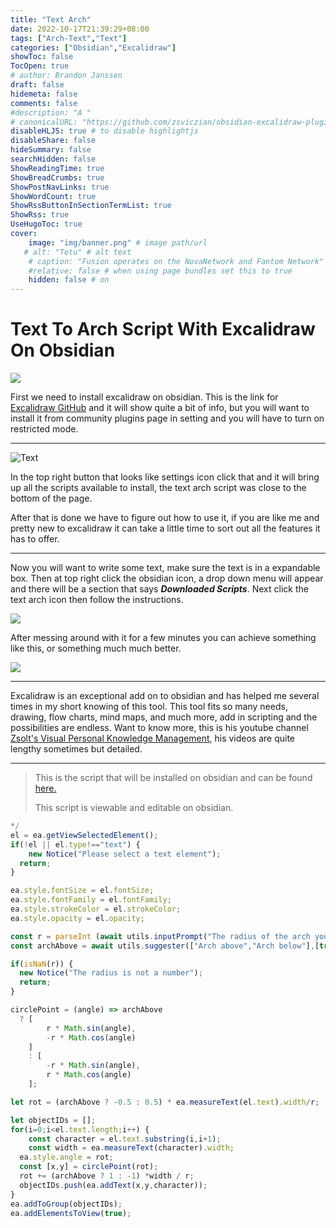 ```yaml
---
title: "Text Arch"
date: 2022-10-17T21:39:29+08:00
tags: ["Arch-Text","Text"]
categories: ["Obsidian","Excalidraw"]
showToc: false
TocOpen: true
# author: Brandon Janssen
draft: false
hidemeta: false
comments: false
#description: "A "
# canonicalURL: "https://github.com/zsviczian/obsidian-excalidraw-plugin"
disableHLJS: true # to disable highlightjs
disableShare: false
hideSummary: false
searchHidden: false
ShowReadingTime: true
ShowBreadCrumbs: true
ShowPostNavLinks: true
ShowWordCount: true
ShowRssButtonInSectionTermList: true
ShowRss: true
UseHugoToc: true
cover:
    image: "img/banner.png" # image path/url
   # alt: "Tetu" # alt text
    # caption: "Fusion operates on the NovaNetwork and Fantom Network" # display caption under cover
    #relative: false # when using page bundles set this to true
    hidden: false # on
---
```


# Text To Arch Script With Excalidraw On Obsidian
![](https://imgur.com/I8c05jw.png)

First we need to install excalidraw on obsidian. This is the link for [Excalidraw GitHub](https://github.com/zsviczian/obsidian-excalidraw-plugin) and it  will show quite a bit of info, but you will want to install it from community plugins page in setting and you will have to turn on restricted mode. 

---
![Text](https://imgur.com/uV1pgOk.png "Title")   

In the top right button that looks like settings icon click that and it will bring up all the scripts available to install, the text arch script was close to the bottom of the page. 

After that is done we have to figure out how to use it, if you are like me and pretty new to excalidraw it can take a little time to sort out all the features it has to offer.



---
Now you will want to write some text, make sure the text is in a expandable box. Then at top right click the obsidian icon, a drop down menu will appear and there will be a section that says ***Downloaded Scripts***. Next click the text arch icon then follow the instructions.

![](https://imgur.com/vfPAUYQ.png)


After messing around with it for a few minutes you can achieve something like this, or something  much much better.

![](https://imgur.com/3Q0Xbp6.png)




---
Excalidraw is an exceptional add on to obsidian and has helped me several times in my short knowing of this tool. This tool fits so many needs, drawing, flow charts, mind maps, and much more, add in scripting and the possibilities are endless. Want to know more, this is his youtube channel  [Zsolt's Visual Personal Knowledge Management](https://www.youtube.com/c/VisualPKM), his videos are quite lengthy sometimes but detailed.


---
> This is the script that will be installed on obsidian and  can be found [here.](https://github.com/zsviczian/obsidian-excalidraw-plugin/blob/master/ea-scripts/Text%20Arch.md)
>
> This script is viewable and editable on obsidian. 

```js
*/
el = ea.getViewSelectedElement();
if(!el || el.type!=="text") {
	new Notice("Please select a text element");
  return;
}

ea.style.fontSize = el.fontSize;
ea.style.fontFamily = el.fontFamily;
ea.style.strokeColor = el.strokeColor;
ea.style.opacity = el.opacity;

const r = parseInt (await utils.inputPrompt("The radius of the arch you'd like to fit the text to","number","150"));
const archAbove = await utils.suggester(["Arch above","Arch below"],[true,false]);

if(isNaN(r)) {
  new Notice("The radius is not a number");
  return;
}

circlePoint = (angle) => archAbove
  ? [
		r * Math.sin(angle),
		-r * Math.cos(angle)
	]
	: [
		-r * Math.sin(angle),
		r * Math.cos(angle)
	];

let rot = (archAbove ? -0.5 : 0.5) * ea.measureText(el.text).width/r;

let objectIDs = [];
for(i=0;i<el.text.length;i++) {
	const character = el.text.substring(i,i+1);
	const width = ea.measureText(character).width;
  ea.style.angle = rot;
  const [x,y] = circlePoint(rot);
  rot += (archAbove ? 1 : -1) *width / r;
  objectIDs.push(ea.addText(x,y,character));
}
ea.addToGroup(objectIDs);
ea.addElementsToView(true);

```









